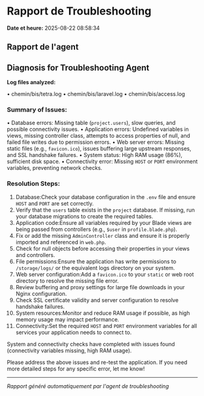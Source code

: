 # Rapport de Troubleshooting

**Date et heure:** 2025-08-22 08:58:34

## Rapport de l'agent

## Diagnosis for Troubleshooting Agent

**Log files analyzed:**

• chemin/bis/tetra.log
• chemin/bis/laravel.log
• chemin/bis/access.log

### Summary of Issues:

• Database errors: Missing table (`project.users`), slow queries, and possible connectivity issues.
• Application errors: Undefined variables in views, missing controller class, attempts to access properties of null, and failed file writes due to permission errors.
• Web server errors: Missing static files (e.g., `favicon.ico`), issues buffering large upstream responses, and SSL handshake failures.
• System status: High RAM usage (86%), sufficient disk space.
• Connectivity error: Missing `HOST` or `PORT` environment variables, preventing network checks.

### Resolution Steps:

1. Database:Check your database configuration in the `.env` file and ensure `HOST` and `PORT` are set correctly.
2. Verify that the `users` table exists in the `project` database. If missing, run your database migrations to create the required tables.
3. Application code:Ensure all variables required by your Blade views are being passed from controllers (e.g., `$user` in `profile.blade.php`).
4. Fix or add the missing `AdminController` class and ensure it is properly imported and referenced in `web.php`.
5. Check for null objects before accessing their properties in your views and controllers.
6. File permissions:Ensure the application has write permissions to `/storage/logs/` or the equivalent logs directory on your system.
7. Web server configuration:Add a `favicon.ico` to your `static` or web root directory to resolve the missing file error.
8. Review buffering and proxy settings for large file downloads in your Nginx configuration.
9. Check SSL certificate validity and server configuration to resolve handshake failures.
10. System resources:Monitor and reduce RAM usage if possible, as high memory usage may impact performance.
11. Connectivity:Set the required `HOST` and `PORT` environment variables for all services your application needs to connect to.

System and connectivity checks have completed with issues found (connectivity variables missing, high RAM usage).

Please address the above issues and re-test the application. If you need more detailed steps for any specific error, let me know!

---
*Rapport généré automatiquement par l'agent de troubleshooting*

